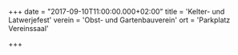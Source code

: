 +++
date = "2017-09-10T11:00:00.000+02:00"
title = 'Kelter- und Latwerjefest'
verein = 'Obst- und Gartenbauverein'
ort = 'Parkplatz Vereinssaal'

+++

      